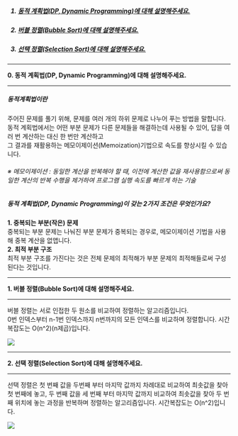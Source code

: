 <ol>
<h5><a href="#zero"><li>동적 계획법(DP, Dynamic Programming)에 대해 설명해주세요.</li></a></h5>
<h5><a href="#one"><li>버블 정렬(Bubble Sort)에 대해 설명해주세요.</li></a></h5>
<h5><a href="#two"><li>선택 정렬(Selection Sort)에 대해 설명해주세요.</li></a></h5>
</ol>


<hr>
<a name="zero"><b>0. 동적 계획법(DP, Dynamic Programming)에 대해 설명해주세요.</b></a>
<hr>
<h5>동적계획법이란</h5>
<p>
주어진 문제를 풀기 위해, 문제를 여러 개의 하위 문제로 나누어 푸는 방법을 말합니다.<br>
동적 계획법에서는 어떤 부분 문제가 다른 문제들을 해결하는데 사용될 수 있어, 답을 여러 번 계산하는 대신 한 번만 계산하고 <br>
그 결과를 재활용하는 메모이제이션(Memoization)기법으로 속도를 향상시킬 수 있습니다.<br>
<h6>※ 메모이제이션 : 동일한 계산을 반복해야 할 때, 이전에 계산한 값을 재사용함으로써 동일한 계산의 반복 수행을 제거하여 프로그램 실행 속도를 빠르게 하는 기술</h6>
</p>

<h5>동적 계획법(DP, Dynamic Programming)이 갖는 2가지 조건은 무엇인가요?</h5>
<p>
<b>1. 중복되는 부분(작은) 문제</b><br>
중복되는 부분 문제는 나눠진 부분 문제가 중복되는 경우로, 메모이제이션 기법을 사용해 중복 계산을 없앱니다.<br>
<b>2. 최적 부분 구조</b><br>
최적 부분 구조를 가진다는 것은 전체 문제의 최적해가 부분 문제의 최적해들로써 구성된다는 것입니다.<br>
</p>

<hr>
<a name="one"><b>1. 버블 정렬(Bubble Sort)에 대해 설명해주세요.</b></a>
<hr>
<p>
버블 정렬는 서로 인접한 두 원소를 비교하여 정렬하는 알고리즘입니다. <br>
0번 인덱스부터 n-1번 인덱스까지 n번까지의 모든 인덱스를 비교하며 정렬합니다. 시간 복잡도는 O(n^2)(n제곱)입니다.
</p>
<img src="https://img1.daumcdn.net/thumb/R1280x0/?scode=mtistory2&fname=https%3A%2F%2Fblog.kakaocdn.net%2Fdn%2FdF7CXf%2FbtrunN5i9wZ%2FwDQ3px86zQFffgoq8X6jk0%2Fimg.png">


<hr>
<a name="two"><b>2. 선택 정렬(Selection Sort)에 대해 설명해주세요.</b></a>
<hr>
<p>
선택 정렬은 첫 번째 값을 두번째 부터 마지막 값까지 차례대로 비교하여 최솟값을 찾아 첫 번째에 놓고, 
두 번째 값을 세 번째 부터 마지막 값까지 비교하여 최솟값을 찾아 두 번째 위치에 놓는 과정을 반복하며 정렬하는 알고리즘입니다. 시간복잡도는 O(n^2)입니다.
</p>
<img src="https://img1.daumcdn.net/thumb/R1280x0/?scode=mtistory2&fname=https%3A%2F%2Fblog.kakaocdn.net%2Fdn%2FQ4cCJ%2FbtrugRai7Eu%2FRRRuKTk5SmtWwwHtukI321%2Fimg.png">


